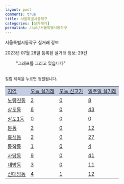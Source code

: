 ```yaml
---
layout: post
comments: true
title: 서울특별시동작구
categories: [실거래가]
permalink: /apt/서울특별시동작구
---
```


서울특별시동작구 실거래 정보

2023년 07월 28일 등록된 실거래 정보: 29건

<!--<script async src="https://pagead2.googlesyndication.com/pagead/js/adsbygoogle.js?client=ca-pub-3485438051770037"
 crossorigin="anonymous"></script>-->

<script type="text/javascript">
  google.charts.load('current', {'packages':['corechart']});
  google.charts.setOnLoadCallback(drawChart);

  function drawChart() {
    var data = google.visualization.arrayToDataTable([['거래일', '매매', '전월세', '전매'], ['21-01', 3, 7, 0], ['21-02', 0, 1, 0], ['21-03', 1, 7, 0], ['21-04', 0, 1, 0], ['21-05', 8, 0, 0], ['21-06', 6, 9, 0], ['21-07', 26, 77, 0], ['21-08', 147, 523, 0], ['21-09', 106, 366, 0], ['21-10', 70, 356, 0], ['21-11', 47, 388, 0], ['21-12', 40, 617, 1], ['22-01', 31, 474, 1], ['22-02', 32, 576, 0], ['22-03', 44, 508, 0], ['22-04', 72, 566, 0], ['22-05', 68, 538, 0], ['22-06', 58, 495, 0], ['22-07', 13, 568, 0], ['22-08', 24, 476, 0], ['22-09', 18, 519, 0], ['22-10', 20, 574, 0], ['22-11', 15, 525, 0], ['22-12', 24, 602, 0], ['23-01', 43, 539, 1], ['23-02', 67, 755, 0], ['23-03', 105, 857, 6], ['23-04', 107, 691, 2], ['23-05', 120, 835, 5], ['23-06', 131, 611, 3], ['23-07', 39, 267, 1]]);

    var options = {
      title: '최근 1년간 유형별 거래량 추이',
      legend: { position: 'bottom' }
    };

    setTimeout(function() {
        var chart = new google.visualization.LineChart(document.getElementById('columnchart_material'));
        chart.draw(data, (options));
        document.getElementById('loading').style.display = 'none';
        var dayLabel = (new Date()).getDay();
        if (dayLabel < 2) {
            sorttable.innerSortFunction.apply(document.getElementById('week'), []);
            sorttable.innerSortFunction.apply(document.getElementById('week'), []);        
        }
        else {
            sorttable.innerSortFunction.apply(document.getElementById('today'), []);
            sorttable.innerSortFunction.apply(document.getElementById('today'), []);
        }
    }, 200);

  }
</script>

<div id="loading" style="z-index:20; display: block; margin-left: 35px">"그래프를 그리고 있습니다"</div>
<div id="columnchart_material" style="width: 95%; margin-left: -35px; display: block"></div>
<!--<div style="width: 95%; margin-left: -35px; display: block">
      <script async src="https://pagead2.googlesyndication.com/pagead/js/adsbygoogle.js?client=ca-pub-3485438051770037"
          crossorigin="anonymous"></script>
      <ins class="adsbygoogle"
          style="display:block"
          data-ad-format="fluid"
          data-ad-layout-key="-fb+5w+4e-db+86"
          data-ad-client="ca-pub-3485438051770037"
          data-ad-slot="1827090281"></ins>
      <script>
          (adsbygoogle = window.adsbygoogle || []).push({});
      </script>
</div>-->
<br>

<font size='small' style='font-size: small;'>컬럼 제목을 누르면 정렬됩니다.</font>
<table class="sortable">
  <tr style='background-color: rgba(114, 132, 186,0.4);'>
    <td id="region"><a href="#">지역</a></td>
    <td id="today"><a href="#">오늘 실거래</a></td>
    <td id="today_new"><a href="#">오늘 신고가</a></td>
    <td id="week"><a href="#">일주일 실거래</a></td>
  </tr>

  
  <tr class="item">
    <td><a href="서울특별시동작구노량진동">노량진동</a></td>
    <td><a href="서울특별시동작구노량진동">2</a></td>
    <td><a href="서울특별시동작구노량진동">0</a></td>
    <td><a href="서울특별시동작구노량진동">8</a></td>
  </tr>
    

  <tr class="item">
    <td><a href="서울특별시동작구상도동">상도동</a></td>
    <td><a href="서울특별시동작구상도동">6</a></td>
    <td><a href="서울특별시동작구상도동">0</a></td>
    <td><a href="서울특별시동작구상도동">43</a></td>
  </tr>
    

  <tr class="item">
    <td><a href="서울특별시동작구상도1동">상도1동</a></td>
    <td><a href="서울특별시동작구상도1동">0</a></td>
    <td><a href="서울특별시동작구상도1동">0</a></td>
    <td><a href="서울특별시동작구상도1동">0</a></td>
  </tr>
    

  <tr class="item">
    <td><a href="서울특별시동작구본동">본동</a></td>
    <td><a href="서울특별시동작구본동">2</a></td>
    <td><a href="서울특별시동작구본동">0</a></td>
    <td><a href="서울특별시동작구본동">12</a></td>
  </tr>
    

  <tr class="item">
    <td><a href="서울특별시동작구흑석동">흑석동</a></td>
    <td><a href="서울특별시동작구흑석동">2</a></td>
    <td><a href="서울특별시동작구흑석동">0</a></td>
    <td><a href="서울특별시동작구흑석동">27</a></td>
  </tr>
    

  <tr class="item">
    <td><a href="서울특별시동작구동작동">동작동</a></td>
    <td><a href="서울특별시동작구동작동">1</a></td>
    <td><a href="서울특별시동작구동작동">0</a></td>
    <td><a href="서울특별시동작구동작동">4</a></td>
  </tr>
    

  <tr class="item">
    <td><a href="서울특별시동작구사당동">사당동</a></td>
    <td><a href="서울특별시동작구사당동">9</a></td>
    <td><a href="서울특별시동작구사당동">0</a></td>
    <td><a href="서울특별시동작구사당동">41</a></td>
  </tr>
    

  <tr class="item">
    <td><a href="서울특별시동작구대방동">대방동</a></td>
    <td><a href="서울특별시동작구대방동">3</a></td>
    <td><a href="서울특별시동작구대방동">0</a></td>
    <td><a href="서울특별시동작구대방동">11</a></td>
  </tr>
    

  <tr class="item">
    <td><a href="서울특별시동작구신대방동">신대방동</a></td>
    <td><a href="서울특별시동작구신대방동">4</a></td>
    <td><a href="서울특별시동작구신대방동">1</a></td>
    <td><a href="서울특별시동작구신대방동">12</a></td>
  </tr>
    


</table>


    